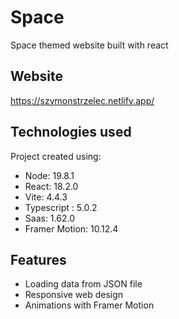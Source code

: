 # Space 
Space themed website built with react

## Website
https://szymonstrzelec.netlify.app/

## Technologies used
Project created using:
* Node: 19.8.1
* React: 18.2.0
* Vite: 4.4.3
* Typescript : 5.0.2
* Saas: 1.62.0
* Framer Motion: 10.12.4



## Features
* Loading data from JSON file
* Responsive web design
* Animations with Framer Motion
